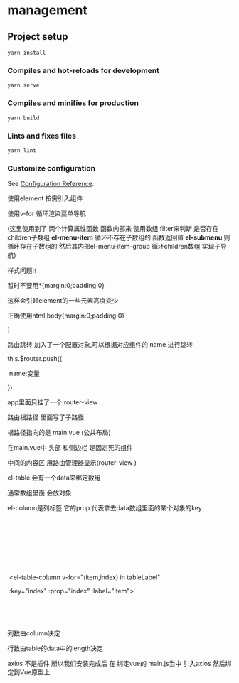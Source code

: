 # management

## Project setup
```
yarn install
```

### Compiles and hot-reloads for development
```
yarn serve
```

### Compiles and minifies for production
```
yarn build
```

### Lints and fixes files
```
yarn lint
```

### Customize configuration
See [Configuration Reference](https://cli.vuejs.org/config/).

<!-- 实现步骤 -->

使用element 按需引入组件 

使用v-for 循环渲染菜单导航

(这里使用到了 两个计算属性函数  函数内部来 使用数组 filter来判断 是否存在children子数组  **el-menu-item** 循环不存在子数组的 函数返回值 **el-submenu** 则循环存在子数组的  然后其内部el-menu-item-group 循环children数组 实现子导航)

样式问题:{

暂时不要用*{margin:0;padding:0}

这样会引起element的一些元素高度变少

正确使用html,body{margin:0;padding:0}

}



路由跳转 加入了一个配置对象,可以根据对应组件的 name 进行跳转

this.$router.push({

​	name:变量

})

app里面只挂了一个 router-view 

路由根路径 里面写了子路径 

根路径指向的是 main.vue (公共布局)

在main.vue中  头部 和侧边栏 是固定死的组件 

中间的内容区 用路由管理器显示(router-view )



el-table 会有一个data来绑定数组

通常数组里面 会放对象



el-column是列标签 它的prop 代表拿去data数组里面的某个对象的key



​    <!-- 这里data绑定了 tableData数组-->

​        <el-table :data="tableData">

​        <!-- 下面的 prop里是传入的index会作为tableData的key -->

​        <!-- label则是 每一列的标题 -->

​          <el-table-column v-for="(item,index) in tableLabel" 

​          :key="index" :prop="index" :label="item">

​          </el-table-column>

​        </el-table>

列数由column决定

行数由table的data中的length决定

<!-- axios -->
axios 不是插件 所以我们安装完成后 
在 绑定vue的 main.js当中 引入axios 然后绑定到Vue原型上